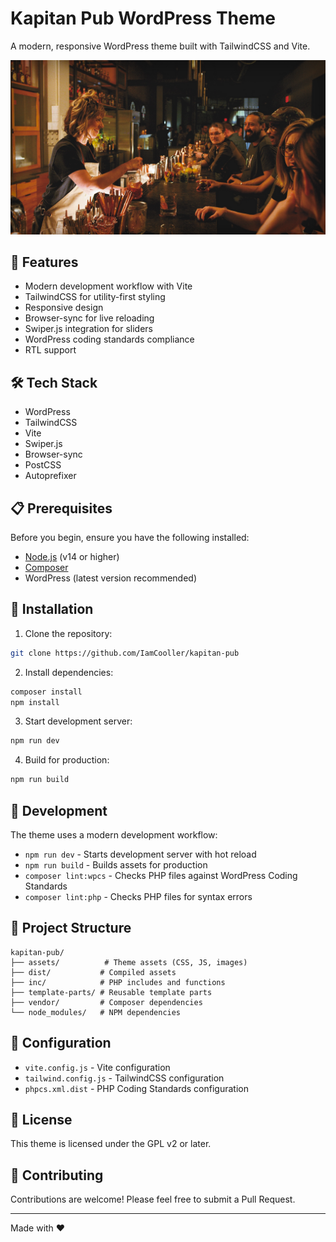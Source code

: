 # Kapitan Pub WordPress Theme

A modern, responsive WordPress theme built with TailwindCSS and Vite.

![Theme Screenshot](screenshot.png)

## 🚀 Features

- Modern development workflow with Vite
- TailwindCSS for utility-first styling
- Responsive design
- Browser-sync for live reloading
- Swiper.js integration for sliders
- WordPress coding standards compliance
- RTL support

## 🛠️ Tech Stack

- WordPress
- TailwindCSS
- Vite
- Swiper.js
- Browser-sync
- PostCSS
- Autoprefixer

## 📋 Prerequisites

Before you begin, ensure you have the following installed:
- [Node.js](https://nodejs.org/) (v14 or higher)
- [Composer](https://getcomposer.org/)
- WordPress (latest version recommended)

## 🚀 Installation

1. Clone the repository:
```bash
git clone https://github.com/IamCooller/kapitan-pub
```

2. Install dependencies:
```bash
composer install
npm install
```

3. Start development server:
```bash
npm run dev
```

4. Build for production:
```bash
npm run build
```

## 🎨 Development

The theme uses a modern development workflow:

- `npm run dev` - Starts development server with hot reload
- `npm run build` - Builds assets for production
- `composer lint:wpcs` - Checks PHP files against WordPress Coding Standards
- `composer lint:php` - Checks PHP files for syntax errors

## 📁 Project Structure

```
kapitan-pub/
├── assets/          # Theme assets (CSS, JS, images)
├── dist/           # Compiled assets
├── inc/            # PHP includes and functions
├── template-parts/ # Reusable template parts
├── vendor/         # Composer dependencies
└── node_modules/   # NPM dependencies
```

## 🔧 Configuration

- `vite.config.js` - Vite configuration
- `tailwind.config.js` - TailwindCSS configuration
- `phpcs.xml.dist` - PHP Coding Standards configuration

## 📝 License

This theme is licensed under the GPL v2 or later.

## 🤝 Contributing

Contributions are welcome! Please feel free to submit a Pull Request.


---

Made with ❤️
